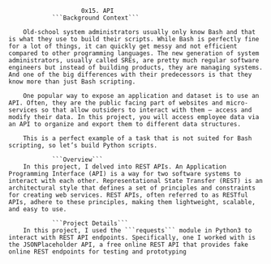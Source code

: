                         0x15. API
                ```Background Context```

        Old-school system administrators usually only know Bash and that is what they use to build their scripts. While Bash is perfectly fine for a lot of things, it can quickly get messy and not efficient compared to other programming languages. The new generation of system administrators, usually called SREs, are pretty much regular software engineers but instead of building products, they are managing systems. And one of the big differences with their predecessors is that they know more than just Bash scripting.

        One popular way to expose an application and dataset is to use an API. Often, they are the public facing part of websites and micro-services so that allow outsiders to interact with them – access and modify their data. In this project, you will access employee data via an API to organize and export them to different data structures.

        This is a perfect example of a task that is not suited for Bash scripting, so let’s build Python scripts.

                ```Overview```
        In this project, I delved into REST APIs. An Application Programming Interface (API) is a way for two software systems to interact with each other. Representational State Transfer (REST) is an architectural style that defines a set of principles and constraints for creating web services. REST APIs, often referred to as RESTful APIs, adhere to these principles, making them lightweight, scalable, and easy to use.

                ```Project Details```
        In this project, I used the ```requests``` module in Python3 to interact with REST API endpoints. Specifically, one I worked with is the JSONPlaceholder API, a free online REST API that provides fake online REST endpoints for testing and prototyping
